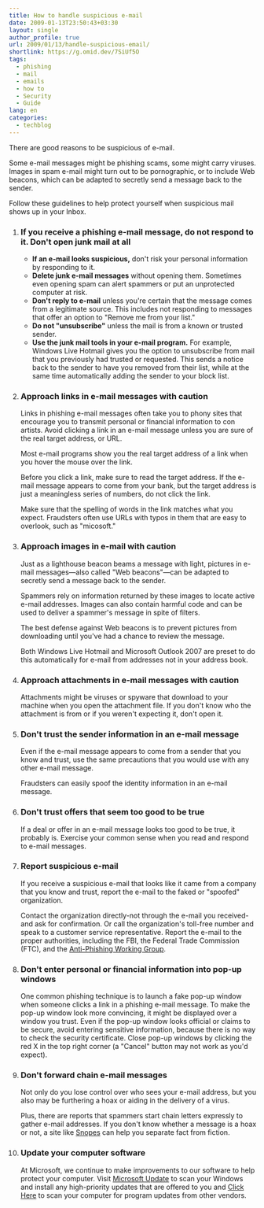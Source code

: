 ```yaml
---
title: How to handle suspicious e-mail
date: 2009-01-13T23:50:43+03:30
layout: single
author_profile: true
url: 2009/01/13/handle-suspicious-email/
shortlink: https://g.omid.dev/7SiUf5O
tags:
  - phishing
  - mail
  - emails
  - how to
  - Security
  - Guide
lang: en
categories: 
  - techblog
---
```

There are good reasons to be suspicious of e-mail.

Some e-mail messages might be phishing scams, some might carry viruses. Images in spam e-mail might turn out to be pornographic, or to include Web beacons, which can be adapted to secretly send a message back to the sender.

Follow these guidelines to help protect yourself when suspicious mail shows up in your Inbox.

1. ### If you receive a phishing e-mail message, do not respond to it. Don't open junk mail at all

   * **If an e-mail looks suspicious,** don't risk your personal information by responding to it.
   * **Delete junk e-mail messages** without opening them. Sometimes even opening spam can alert spammers or put an unprotected computer at risk.
   * **Don't reply to e-mail** unless you're certain that the message comes from a legitimate source. This includes not responding to messages that offer an option to "Remove me from your list."
   * **Do not "unsubscribe"** unless the mail is from a known or trusted sender.
   * **Use the junk mail tools in your e-mail program.** For example, Windows Live Hotmail gives you the option to unsubscribe from mail that you previously had trusted or requested. This sends a notice back to the sender to have you removed from their list, while at the same time automatically adding the sender to your block list.

2. ### Approach links in e-mail messages with caution

   Links in phishing e-mail messages often take you to phony sites that encourage you to transmit personal or financial information to con artists. Avoid clicking a link in an e-mail message unless you are sure of the real target address, or URL.
  
   Most e-mail programs show you the real target address of a link when you hover the mouse over the link.
  
   Before you click a link, make sure to read the target address. If the e-mail message appears to come from your bank, but the target address is just a meaningless series of numbers, do not click the link.
  
   Make sure that the spelling of words in the link matches what you expect. Fraudsters often use URLs with typos in them that are easy to overlook, such as "micosoft."

3. ### Approach images in e-mail with caution

   Just as a lighthouse beacon beams a message with light, pictures in e-mail messages—also called "Web beacons"—can be adapted to secretly send a message back to the sender.
  
   Spammers rely on information returned by these images to locate active e-mail addresses. Images can also contain harmful code and can be used to deliver a spammer's message in spite of filters.
  
   The best defense against Web beacons is to prevent pictures from downloading until you've had a chance to review the message.
  
   Both Windows Live Hotmail and Microsoft Outlook 2007 are preset to do this automatically for e-mail from addresses not in your address book.

4. ### Approach attachments in e-mail messages with caution

    Attachments might be viruses or spyware that download to your machine when you open the attachment file. If you don't know who the attachment is from or if you weren't expecting it, don't open it.

5. ### Don't trust the sender information in an e-mail message

    Even if the e-mail message appears to come from a sender that you know and trust, use the same precautions that you would use with any other e-mail message.

    Fraudsters can easily spoof the identity information in an e-mail message.

6. ### Don't trust offers that seem too good to be true

    If a deal or offer in an e-mail message looks too good to be true, it probably is. Exercise your common sense when you read and respond to e-mail messages.

7. ### Report suspicious e-mail

    If you receive a suspicious e-mail that looks like it came from a company that you know and trust, report the e-mail to the faked or "spoofed" organization.

    Contact the organization directly-not through the e-mail you received-and ask for confirmation. Or call the organization's toll-free number and speak to a customer service representative. Report the e-mail to the proper authorities, including the FBI, the Federal Trade Commission (FTC), and the [Anti-Phishing Working Group](http://www.antiphishing.org/).

8. ### Don't enter personal or financial information into pop-up windows

    One common phishing technique is to launch a fake pop-up window when someone clicks a link in a phishing e-mail message. To make the pop-up window look more convincing, it might be displayed over a window you trust. Even if the pop-up window looks official or claims to be secure, avoid entering sensitive information, because there is no way to check the security certificate. Close pop-up windows by clicking the red X in the top right corner (a "Cancel" button may not work as you'd expect).

9. ### Don't forward chain e-mail messages

    Not only do you lose control over who sees your e-mail address, but you also may be furthering a hoax or aiding in the delivery of a virus.

    Plus, there are reports that spammers start chain letters expressly to gather e-mail addresses. If you don't know whether a message is a hoax or not, a site like [Snopes](http://www.snopes.com/) can help you separate fact from fiction.

10. ### Update your computer software

    At Microsoft, we continue to make improvements to our software to help protect your computer. Visit [Microsoft Update](http://go.microsoft.com/?linkid=3646728) to scan your Windows and install any high-priority updates that are offered to you and [Click Here](/knowlodge-base/programs/filehippo-update-checker) to scan your computer for program updates from other vendors.
